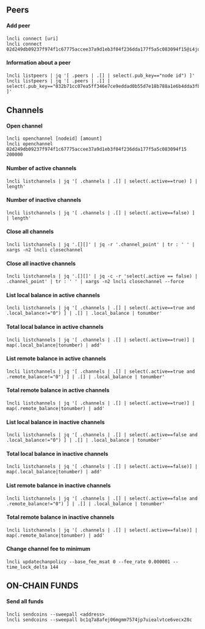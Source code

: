 ## Peers
#### Add peer
```
lncli connect [uri]
lncli connect 02d249db09237f974f1c67775accee37a9d1eb3f04f236dda177f5a5c083094f15@i4jogie5l436qgwi73df6n4zmp6td3wvegqjqpckzpfup7vtzycunsqd.onion:9735
``` 
#### Information about a peer
```
lncli listpeers | jq '[ .peers | .[] | select(.pub_key=="node id") ]'
lncli listpeers | jq '[ .peers | .[] | select(.pub_key=="032b71cc07ea5ff346e7ce9eddad0b55d7e18b788a1e6b4dda3fbd3a7ddbf79bbc") ]'
```

## Channels
#### Open channel 
```
lncli openchannel [nodeid] [amount]
lncli openchannel 02d249db09237f974f1c67775accee37a9d1eb3f04f236dda177f5a5c083094f15 200000
```
#### Number of active channels
```
lncli listchannels | jq '[ .channels | .[] | select(.active==true) ] | length'
```
#### Number of inactive channels
```
lncli listchannels | jq '[ .channels | .[] | select(.active==false) ] | length'
```
#### Close all channels
```
lncli listchannels | jq '.[][]' | jq -r '.channel_point' | tr : ' ' | xargs -n2 lncli closechannel
```
#### Close all inactive channels
```
lncli listchannels | jq '.[][]' | jq -c -r 'select(.active == false) | .channel_point' | tr : ' ' | xargs -n2 lncli closechannel --force
```
#### List local balance in active channels
```
lncli listchannels | jq '[ .channels | .[] | select(.active==true and .local_balance!="0") ] | .[] | .local_balance | tonumber'
```
#### Total local balance in active channels
```
lncli listchannels | jq '[ .channels | .[] | select(.active==true)] | map(.local_balance|tonumber) | add'
```
#### List remote balance in active channels
```
lncli listchannels | jq '[ .channels | .[] | select(.active==true and .remote_balance!="0") ] | .[] | .local_balance | tonumber'
```
#### Total remote balance in active channels
```
lncli listchannels | jq '[ .channels | .[] | select(.active==true)] | map(.remote_balance|tonumber) | add'
```
#### List local balance in inactive channels
```
lncli listchannels | jq '[ .channels | .[] | select(.active==false and .local_balance!="0") ] | .[] | .local_balance | tonumber'
```
#### Total local balance in inactive channels
```
lncli listchannels | jq '[ .channels | .[] | select(.active==false)] | map(.local_balance|tonumber) | add'
```
#### List remote balance in inactive channels
```
lncli listchannels | jq '[ .channels | .[] | select(.active==false and .remote_balance!="0") ] | .[] | .local_balance | tonumber'
```
#### Total remote balance in inactive channels
```
lncli listchannels | jq '[ .channels | .[] | select(.active==false)] | map(.remote_balance|tonumber) | add'
```
#### Change channel fee to minimum
```
lncli updatechanpolicy --base_fee_msat 0 --fee_rate 0.000001 --time_lock_delta 144
```
## ON-CHAIN FUNDS
#### Send all funds
```
lncli sendcoins --sweepall <address>
lncli sendcoins --sweepall bc1q7a8afej06mgmm7574jp7uiealvtce6vecx28c
``` 
